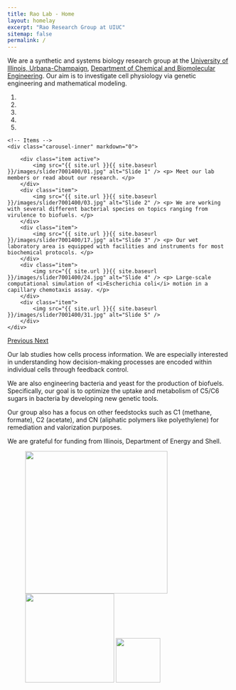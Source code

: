```yaml
---
title: Rao Lab - Home
layout: homelay
excerpt: "Rao Research Group at UIUC"
sitemap: false
permalink: /
---
```


We are a synthetic and systems biology research group at the [University of Illinois, Urbana-Champaign](https://illinois.edu), [Department of Chemical and Biomolecular Engineering](https://chbe.illinois.edu). Our aim is to investigate cell physiology via genetic engineering and mathematical modeling.


<div markdown="0" id="carousel" class="carousel slide" data-ride="carousel" data-interval="5000" data-pause="hover" >
    <!-- Menu -->
    <ol class="carousel-indicators">
        <li data-target="#carousel" data-slide-to="0" class="active"></li>
        <li data-target="#carousel" data-slide-to="1"></li>
        <li data-target="#carousel" data-slide-to="2"></li>
        <li data-target="#carousel" data-slide-to="3"></li>
        <li data-target="#carosel" data-slide-to="4"></li>
    </ol>

    <!-- Items -->
    <div class="carousel-inner" markdown="0">

        <div class="item active">
            <img src="{{ site.url }}{{ site.baseurl }}/images/slider7001400/01.jpg" alt="Slide 1" /> <p> Meet our lab members or read about our research. </p>
        </div>
        <div class="item">
            <img src="{{ site.url }}{{ site.baseurl }}/images/slider7001400/03.jpg" alt="Slide 2" /> <p> We are working with several different bacterial species on topics ranging from virulence to biofuels. </p>
        </div>
        <div class="item">
            <img src="{{ site.url }}{{ site.baseurl }}/images/slider7001400/17.jpg" alt="Slide 3" /> <p> Our wet laboratory area is equipped with facilities and instruments for most biochemical protocols. </p>
        </div>
        <div class="item">
            <img src="{{ site.url }}{{ site.baseurl }}/images/slider7001400/24.jpg" alt="Slide 4" /> <p> Large-scale computational simulation of <i>Escherichia coli</i> motion in a capillary chemotaxis assay. </p>
        </div>
        <div class="item">
            <img src="{{ site.url }}{{ site.baseurl }}/images/slider7001400/31.jpg" alt="Slide 5" />
        </div>
    </div>
  <a class="left carousel-control" href="#carousel" role="button" data-slide="prev">
    <span class="glyphicon glyphicon-chevron-left" aria-hidden="true"></span>
    <span class="sr-only">Previous</span>
  </a>
  <a class="right carousel-control" href="#carousel" role="button" data-slide="next">
    <span class="glyphicon glyphicon-chevron-right" aria-hidden="true"></span>
    <span class="sr-only">Next</span>
  </a>
</div>

Our lab studies how cells process information. We are especially interested in understanding how decision-making processes are encoded within individual cells through feedback control.

We are also engineering bacteria and yeast for the production of biofuels. Specifically, our goal is to optimize the uptake and metabolism of C5/C6 sugars in bacteria by developing new genetic tools.

Our group also has a focus on other feedstocks such as C1 (methane, formate), C2 (acetate), and CN (aliphatic polymers like polyethylene) for remediation and valorization purposes.

We are grateful for funding from Illinois, Department of Energy and Shell.

<figure class="fourth">
  <img src="{{ site.url }}{{ site.baseurl }}/images/logopic/gse.jpg" style="width: 320px">
  <img src="{{ site.url }}{{ site.baseurl }}/images/logopic/cabbi.png" style="width: 200px">
  <img src="{{ site.url }}{{ site.baseurl }}/images/logopic/doe1.png" style="width: 100px">
</figure>
